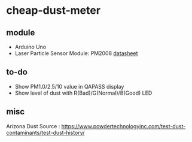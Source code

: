 # cheap-dust-meter
## module
- Arduino Uno
- Laser Particle Sensor Module: PM2008 [datasheet](http://smart-sensing.co.kr/?module=file&act=procFileDownload&file_srl=747&sid=b59280c6dd49d825c8a2c7b5aa3a983c&module_srl=174)

## to-do
- Show PM1.0/2.5/10 value in QAPASS display
- Show level of dust with R(Bad)/G(Normal)/B(Good) LED

## misc
Arizona Dust Source : https://www.powdertechnologyinc.com/test-dust-contaminants/test-dust-history/

